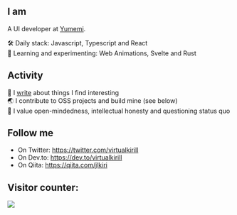 ## I am

A UI developer at [Yumemi](https://yumemi.co.jp/).  

🛠 Daily stack: Javascript, Typescript and React  
🧪 Learning and experimenting: Web Animations, Svelte and Rust

## Activity

📝 I [write](https://www.kirillvasiltsov.com/writing) about things I find interesting  
🌏 I contribute to OSS projects and build mine (see below)  
💪 I value open-mindedness, intellectual honesty and questioning status quo

## Follow me

- On Twitter: https://twitter.com/virtualkirill
- On Dev.to: https://dev.to/virtualkirill
- On Qiita: https://qiita.com/jlkiri

## Visitor counter:

<img src="https://jlkiri-readme.vercel.app/api/count" />
